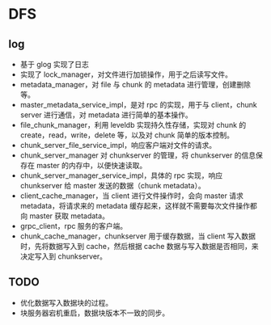 # DFS

## log

- 基于 glog 实现了日志
- 实现了 lock_manager，对文件进行加锁操作，用于之后读写文件。
- metadata_manager，对 file 与 chunk 的 metadata 进行管理，创建删除等。
- master_metadata_service_impl，是对 rpc 的实现，用于与 client，chunk server 进行通信，对 metadata 进行简单的基本操作。
- file_chunk_manager，利用 leveldb 实现持久性存储，实现对 chunk 的 create，read，write，delete 等，以及对 chunk 简单的版本控制。
- chunk_server_file_service_impl，响应客户端对文件的请求。
- chunk_server_manager 对 chunkserver 的管理，将 chunkserver 的信息保存在 master 的内存中，以便快速读取。
- chunk_server_manager_service_impl，具体的 rpc 实现，响应 chunkserver 给 master 发送的数据（chunk metadata）。
- client_cache_manager，当 client 进行文件操作时，会向 master 请求 metadata，将请求来的 metadata 缓存起来，这样就不需要每次文件操作都向 master 获取 metadata。
- grpc_client，rpc 服务的客户端。
- chunk_cache_manager，chunkserver 用于缓存数据，当 client 写入数据时，先将数据写入到 cache，然后根据 cache 数据与写入数据是否相同，来决定写入到 chunkserver。

## TODO

- 优化数据写入数据块的过程。
- 块服务器宕机重启，数据块版本不一致的同步。
